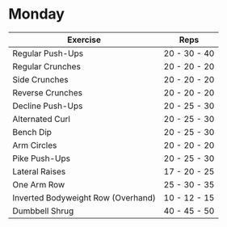 # Monday

| Exercise            					| Reps          |
|---------------------------------------------------------------|-------------------|
| Regular Push-Ups    				| 20 - 30 - 40 |
| Regular Crunches          				| 20 - 20 - 20 |
| Side Crunches          				| 20 - 20 - 20 |
| Reverse Crunches 					| 20 - 20 - 20 |
| Decline Push-Ups 					| 20 - 25 - 30 |
| Alternated Curl					| 20 - 25 - 30 |
| Bench Dip 						| 20 - 25 - 30 |
| Arm Circles	 					| 20 - 20 - 20 |
| Pike Push-Ups 					| 20 - 25 - 30 |
| Lateral Raises 					| 17 - 20 - 25 |
| One Arm Row				 		| 25 - 30 - 35 |
| Inverted Bodyweight Row (Overhand)  	| 10 - 12 - 15 |
| Dumbbell Shrug					| 40 - 45 - 50 |